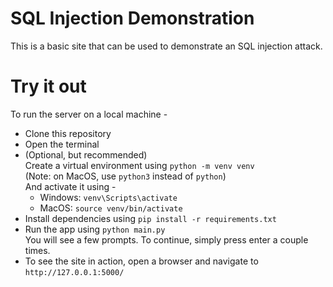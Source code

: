 # SQL Injection Demonstration

This is a basic site that can be used to demonstrate an SQL injection attack.

# Try it out

To run the server on a local machine -

-   Clone this repository
-   Open the terminal
-   (Optional, but recommended)  
     Create a virtual environment using `python -m venv venv`  
     (Note: on MacOS, use `python3` instead of `python`)  
     And activate it using -
    -   Windows: `venv\Scripts\activate`
    -   MacOS: `source venv/bin/activate`
-   Install dependencies using `pip install -r requirements.txt`
-   Run the app using `python main.py`  
    You will see a few prompts. To continue, simply press enter a couple times.
-   To see the site in action, open a browser and navigate to `http://127.0.0.1:5000/`
